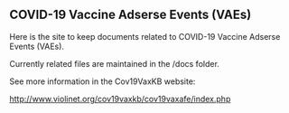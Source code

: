 ## COVID-19 Vaccine Adserse Events (VAEs)

Here is the site to keep documents related to COVID-19 Vaccine Adserse Events (VAEs).

Currently related files are maintained in the /docs folder.

See more information in the Cov19VaxKB website:

http://www.violinet.org/cov19vaxkb/cov19vaxafe/index.php
